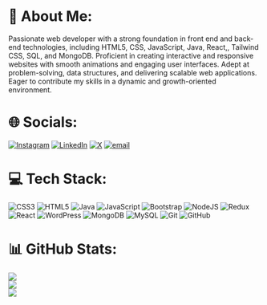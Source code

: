 # 💫 About Me:
 Passionate web developer with a strong foundation in front end and back-end technologies, including HTML5, CSS, JavaScript, Java, React,, Tailwind CSS, SQL, and MongoDB. Proficient in creating interactive and responsive websites with smooth animations and engaging user interfaces. Adept at problem-solving, data structures, and delivering scalable web applications. Eager to contribute my skills in a dynamic and growth-oriented environment.


# 🌐 Socials:
[![Instagram](https://img.shields.io/badge/Instagram-%23E4405F.svg?logo=Instagram&logoColor=white)](https://instagram.com/shakirsiddiqui_123) [![LinkedIn](https://img.shields.io/badge/LinkedIn-%230077B5.svg?logo=linkedin&logoColor=white)](https://linkedin.com/in/md-shakir258) [![X](https://img.shields.io/badge/X-black.svg?logo=X&logoColor=white)](https://x.com/shakir258) [![email](https://img.shields.io/badge/Email-D14836?logo=gmail&logoColor=white)](mailto:shakirofficial258@gmail.com) 

# 💻 Tech Stack:
![CSS3](https://img.shields.io/badge/css3-%231572B6.svg?style=for-the-badge&logo=css3&logoColor=white) 
![HTML5](https://img.shields.io/badge/html5-%23E34F26.svg?style=for-the-badge&logo=html5&logoColor=white) 
![Java](https://img.shields.io/badge/java-%23ED8B00.svg?style=for-the-badge&logo=openjdk&logoColor=white) 
![JavaScript](https://img.shields.io/badge/javascript-%23323330.svg?style=for-the-badge&logo=javascript&logoColor=%23F7DF1E) ![Bootstrap](https://img.shields.io/badge/bootstrap-%238511FA.svg?style=for-the-badge&logo=bootstrap&logoColor=white) 
![NodeJS](https://img.shields.io/badge/node.js-6DA55F?style=for-the-badge&logo=node.js&logoColor=white) 
![Redux](https://img.shields.io/badge/redux-%23593d88.svg?style=for-the-badge&logo=redux&logoColor=white) 
![React](https://img.shields.io/badge/react-%2320232a.svg?style=for-the-badge&logo=react&logoColor=%2361DAFB) 
![WordPress](https://img.shields.io/badge/WordPress-%23117AC9.svg?style=for-the-badge&logo=WordPress&logoColor=white) 
![MongoDB](https://img.shields.io/badge/MongoDB-%234ea94b.svg?style=for-the-badge&logo=mongodb&logoColor=white) 
![MySQL](https://img.shields.io/badge/mysql-4479A1.svg?style=for-the-badge&logo=mysql&logoColor=white) 
![Git](https://img.shields.io/badge/git-%23F05033.svg?style=for-the-badge&logo=git&logoColor=white) 
![GitHub](https://img.shields.io/badge/github-%23121011.svg?style=for-the-badge&logo=github&logoColor=white)
# 📊 GitHub Stats:

![](https://github-readme-stats.vercel.app/api?username=Shakir258&theme=dark&hide_border=false&include_all_commits=false&count_private=false)<br/>
![](https://github-readme-streak-stats.herokuapp.com/?user=Shakir258&theme=dark&hide_border=false)<br/>
![](https://github-readme-stats.vercel.app/api/top-langs/?username=Shakir258&theme=dark&hide_border=false&include_all_commits=false&count_private=false&layout=compact)




<!-- Proudly created with GPRM ( https://gprm.itsvg.in ) -->

